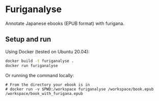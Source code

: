 Furiganalyse
=============

Annotate Japanese ebooks (EPUB format) with furigana.

Setup and run
--------------

Using Docker (tested on Ubuntu 20.04):
```bash
docker build -t furiganalyse .
docker run furiganalyse
```

Or running the command locally:
```
# From the directory your ebook is in
# docker run -v $PWD:/workspace furiganalyse /workspace/book.epub /workspace/book_with_furigana.epub
```
